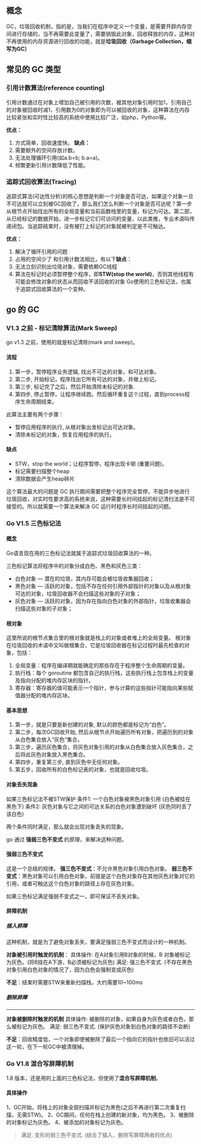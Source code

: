 ## 概念
GC，垃圾回收机制，指的是，当我们在程序中定义一个变量，是需要开辟内存空间进行存储的，当不再需要此变量了，需要销毁此对象，回收释放的内存，这种对不再使用的内存资源进行回收的功能，就是**垃圾回收（Garbage Collection，缩写为GC）**


## 常见的 GC 类型

### 引用计数算法(reference counting)
引用计数通过在对象上增加自己被引用的次数，被其他对象引用时加1，引用自己的对象被回收时减1，引用数为0的对象即为可以被回收的对象，这种算法在内存比较紧张和实时性比较高的系统中使用比较广泛，如php，Python等。

**优点：**
1. 方式简单，回收速度快。
**缺点：**
1. 需要额外的空间存放计数。
2. 无法处理循环引用(如a.b=b; b.a=a)。
3. 频繁更新引用计数降低了性能。

### 追踪式回收算法(Tracing)
追踪式算法(可达性分析)的核心思想是判断一个对象是否可达，如果这个对象一旦不可达就可以立刻被GC回收了，那么我们怎么判断一个对象是否可达呢？第一步从根节点开始找出所有的全局变量和当前函数栈里的变量，标记为可达。第二部，从已经标记的数据开始，进一步标记它们可访问的变量，以此类推，专业术语叫传递闭包。当追踪结束时，没有被打上标记的对象就被判定是不可触达。

**优点：**
1. 解决了循环引用的问题
2. 占用的空间少了
和引用计数法相比，有以下**缺点**：
1. 无法立刻识别出垃圾对象，需要依赖GC线程
2. 算法在标记时必须暂停整个程序，即**STW(stop the world)**，否则其他线程有可能会修改对象的状态从而回收不该回收的对象
Go使用的三色标记法，也属于追踪式回收算法的一个变种。

## go 的 GC

### V1.3 之前 - 标记清除算法(Mark Sweep)
go v1.3 之前，使用的就是标记清除(mark and sweep)。

#### 流程
1. 第⼀步，暂停程序业务逻辑, 找出不可达的对象，和可达对象。
2. 第⼆步, 开始标记，程序找出它所有可达的对象，并做上标记。
3. 第三步, 标记完了之后，然后开始清除未标记的对象.
4. 第四步, 停⽌暂停，让程序继续跑。然后循环重复这个过程，直到process程序⽣命周期结束。

此算法主要有两个步骤：
- 暂停应用程序的执行, 从根对象出发标记出可达对象。
- 清除未标记的对象，恢复应用程序的执行。

#### 缺点
- STW，stop the world；让程序暂停，程序出现卡顿 (重要问题)。
- 标记需要扫描整个heap
- 清除数据会产⽣heap碎⽚

这个算法最大的问题是 GC 执行期间需要把整个程序完全暂停，不能异步地进行垃圾回收，对实时性要求高的系统来说，这种需要长时间挂起的标记清扫法是不可接受的。所以就需要一个算法来解决 GC 运行时程序长时间挂起的问题。

### Go V1.5 三⾊标记法
#### 概念
Go语言现在用的三色标记法就属于追踪式垃圾回收算法的一种。

三色标记算法将程序中的对象分成白色、黑色和灰色三类：
- 白色对象 — 潜在的垃圾，其内存可能会被垃圾收集器回收；
- 黑色对象 — 活跃的对象，包括不存在任何引用外部指针的对象以及从根对象可达的对象，垃圾回收器不会扫描这些对象的子对象；
- 灰色对象 — 活跃的对象，因为存在指向白色对象的外部指针，垃圾收集器会扫描这些对象的子对象；

#### 根对象
这里所说的根节点集合里的根对象就是栈上的对象或者堆上的全局变量。
根对象在垃圾回收的术语中又叫做根集合，它是垃圾回收器在标记过程时最先检查的对象，包括：
1. 全局变量：程序在编译期就能确定的那些存在于程序整个生命周期的变量。
2. 执行栈：每个 goroutine 都包含自己的执行栈，这些执行栈上包含栈上的变量及指向分配的堆内存区块的指针。
3. 寄存器：寄存器的值可能表示一个指针，参与计算的这些指针可能指向某些赋值器分配的堆内存区块。

#### 基本思想
1. 第⼀步，就是只要是新创建的对象, 默认的颜⾊都是标记为“⽩⾊”。
2. 第⼆步，每次GC回收开始, 然后从根节点开始遍历所有对象，把遍历到的对象从⽩⾊集合放⼊“灰⾊”集合。
3. 第三步，遍历灰⾊集合，将灰⾊对象引⽤的对象从⽩⾊集合放⼊灰⾊集合，之后将此灰⾊对象放⼊⿊⾊集合。
4. 第四步，重复第三步, 直到灰⾊中⽆任何对象。
5. 第五步，回收所有的⽩⾊标记表的对象，也就是回收垃圾。

#### 对象丢失现象
如果三⾊标记法不被STW保护
条件1: ⼀个⽩⾊对象被⿊⾊对象引⽤ (⽩⾊被挂在⿊⾊下)
条件2: 灰⾊对象与它之间的可达关系的⽩⾊对象遭到破坏 (灰⾊同时丢了该⽩⾊)

两个条件同时满⾜，那么就会出现对象丢失的现象。

go 通过 **强弱三⾊不变式** 的原理，来解决这种问题。

#### 强弱三⾊不变式
这是一个总结的规律。
**强三⾊不变式**：不允许黑色对象引用白色对象。
**弱三⾊不变式**：黑色对象可以引用白色对象，前提是这个白色对象存在其他灰色对象对它的引用，或者可触达这个白色对象的路径上存在灰色对象。

如果三⾊标记满⾜强弱不变式之⼀，即可保证不丢失对象。

#### 屏障机制
##### 插⼊屏障
这种机制，就是为了避免对象丢失，要满足强弱三色不变式而设计的一种机制。

**对象被引⽤时触发的机制**：
具体操作: 在A对象引⽤B对象的时候，B 对象被标记为灰⾊。(将B挂在A下游，B必须被标记为灰⾊)
满⾜: 强三⾊不变式. (不存在⿊⾊对象引⽤⽩⾊对象的情况了，因为⽩⾊会强制变成灰⾊)

**不足**：结束时需要STW来重新扫描栈，⼤约需要10~100ms

##### 删除屏障
****
**对象被删除时触发的机制**
具体操作: 被删除的对象，如果⾃身为灰⾊或者⽩⾊，那么被标记为灰⾊。
满⾜: 弱三⾊不变式. (保护灰⾊对象到⽩⾊对象的路径不会断)

**不足**：回收精度低，⼀个对象即使被删除了最后⼀个指向它的指针也依旧可以活过这⼀轮，在下⼀轮GC中被清理掉。

### Go V1.8 混合写屏障机制
1.8 版本，还是用的上面的三色标记法，但使用了**混合写屏障机制**。

#### 具体操作
1、GC开始，将栈上的对象全部扫描并标记为⿊⾊(之后不再进⾏第⼆次重复扫描，⽆需STW)。
2、GC期间，任何在栈上创建的新对象，均为⿊⾊。
3、被删除的对象标记为灰⾊。
4、被添加的对象标记为灰⾊。
> 满⾜: 变形的弱三⾊不变式. (结合了插⼊、删除写屏障两者的优点)

